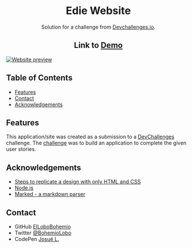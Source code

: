 <!-- Please update value in the {}  -->

<h1 align="center">Edie Website</h1>

<div align="center">
   Solution for a challenge from  <a href="http://devchallenges.io" target="_blank">Devchallenges.io</a>.
</div>

<h2 align="center">Link to <a href="https://codepen.io/bohemiolobo/full/qBmWBdR" target="_blank">Demo</a></h2>

<a href="https://codepen.io/bohemiolobo/full/qBmWBdR" target="_blank"><img src="https://i.postimg.cc/Bbbs2sKx/5.png" alt="Website preview"></a>

<!-- TABLE OF CONTENTS -->

## Table of Contents

- [Features](#features)
- [Contact](#contact)
- [Acknowledgements](#acknowledgements)

## Features

<!-- List the features of your application or follow the template. Don't share the figma file here :) -->

This application/site was created as a submission to a [DevChallenges](https://devchallenges.io/challenges) challenge. The [challenge](https://devchallenges.io/challenges/wBunSb7FPrIepJZAg0sY) was to build an application to complete the given user stories.

## Acknowledgements

<!-- This section should list any articles or add-ons/plugins that helps you to complete the project. This is optional but it will help you in the future. For exmpale -->

- [Steps to replicate a design with only HTML and CSS](https://devchallenges-blogs.web.app/how-to-replicate-design/)
- [Node.js](https://nodejs.org/)
- [Marked - a markdown parser](https://github.com/chjj/marked)

## Contact

- GitHub [ElLoboBohemio](https://{github.com/ElLoboBohemio})
- Twitter [@BohemioLobo](https://{twitter.com/BohemioLobo})
- CodePen [Josué L.](https://{codepen.io/bohemiolobo})

